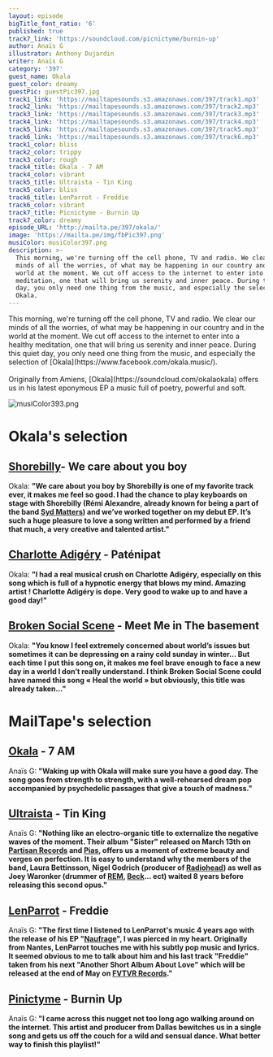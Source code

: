 ```yaml
---
layout: episode
bigTitle_font_ratio: '6'
published: true
track7_link: 'https://soundcloud.com/picnictyme/burnin-up'
author: Anaïs G
illustrator: Anthony Dujardin
writer: Anaïs G
category: '397'
guest_name: Okala
guest_color: dreamy
guestPic: guestPic397.jpg
track1_link: 'https://mailtapesounds.s3.amazonaws.com/397/track1.mp3'
track2_link: 'https://mailtapesounds.s3.amazonaws.com/397/track2.mp3'
track3_link: 'https://mailtapesounds.s3.amazonaws.com/397/track3.mp3'
track4_link: 'https://mailtapesounds.s3.amazonaws.com/397/track4.mp3'
track5_link: 'https://mailtapesounds.s3.amazonaws.com/397/track5.mp3'
track6_link: 'https://mailtapesounds.s3.amazonaws.com/397/track6.mp3'
track1_color: bliss
track2_color: trippy
track3_color: rough
track4_title: Okala - 7 AM
track4_color: vibrant
track5_title: Ultraista - Tin King
track5_color: bliss
track6_title: LenParrot - Freddie
track6_color: vibrant
track7_title: Picnictyme - Burnin Up
track7_color: dreamy
episode_URL: 'http://mailta.pe/397/okala/'
image: 'https://mailta.pe/img/fbPic397.png'
musiColor: musiColor397.png
description: >-
  This morning, we're turning off the cell phone, TV and radio. We clear our
  minds of all the worries, of what may be happening in our country and in the
  world at the moment. We cut off access to the internet to enter into a healthy
  meditation, one that will bring us serenity and inner peace. During this quiet
  day, you only need one thing from the music, and especially the selection of
  Okala.
---
```

<p id="introduction">This morning, we're turning off the cell phone, TV and radio. We clear our minds of all the worries, of what may be happening in our country and in the world at the moment. We cut off access to the internet to enter into a healthy meditation, one that will bring us serenity and inner peace. During this quiet day, you only need one thing from the music, and especially the selection of [Okala](https://www.facebook.com/okala.music/).
<br><br>
Originally from Amiens, [Okala](https://soundcloud.com/okalaokala) offers us in his latest eponymous EP a music full of poetry, powerful and soft.
</p>

![musiColor393.png]({{site.baseurl}}/img/musiColor393.png)

# Okala's selection

##  [Shorebilly](https://www.facebook.com/shorebillyman/)- We care about you boy
Okala: **"**We care about you boy by Shorebilly is one of my favorite track ever, it makes me feel so good. I had the chance to play keyboards on stage with Shorebilly (Rémi Alexandre, already known for being a part of the band [Syd Matters](https://soundcloud.com/sydmatters)) and we’ve worked together on my debut EP. It’s such a huge pleasure to love a song written and performed by a friend that much, a very creative and talented artist.**"**

##  [Charlotte Adigéry](https://www.facebook.com/charlotteadigery/) - Paténipat
Okala: **"**I had a real musical crush on Charlotte Adigéry, especially on this song which is full of a hypnotic energy that blows my mind. Amazing artist ! Charlotte Adigéry is dope. Very good to wake up to and have a good day!**"**

## [Broken Social Scene](https://brokensocialscene.ca/) - Meet Me in The basement
Okala: **"**You know I feel extremely concerned about world’s issues but sometimes it can be depressing on a rainy cold sunday in winter… But each time I put this song on, it makes me feel brave enough to face a new day in a world I don’t really understand. I think Broken Social Scene could have named this song « Heal the world » but obviously, this title was already taken…**"**


# MailTape's selection

## [Okala](https://www.facebook.com/okala.music/)  - 7 AM
Anaïs G: **"**Waking up with Okala will make sure you have a good day. The song goes from strength to strength, with a well-rehearsed dream pop accompanied by psychedelic passages that give a touch of madness.**"**

## [Ultraista](https://www.ultraista.com/) - Tin King
Anaïs G: **"**Nothing like an electro-organic title to externalize the negative waves of the moment. Their album "Sister" released on March 13th on [Partisan Records](https://partisanrecords.com/) and [Pias](https://www.pias.com/#), offers us a moment of extreme beauty and verges on perfection. It is easy to understand why the members of the band, Laura Bettinsson, Nigel Godrich (producer of [Radiohead](https://www.facebook.com/radiohead)) as well as Joey Waronker (drummer of [REM](https://www.facebook.com/REMhq/), [Beck](https://www.facebook.com/Beck/)... ect) waited 8 years before releasing this second opus.**"**

## [LenParrot](https://soundcloud.com/lenparrot) - Freddie
Anaïs G: **"**The first time I listened to LenParrot's music 4 years ago with the release of his EP "[Naufrage](https://soundcloud.com/atelierciseaux/sets/lenparrot-naufrage-ep-out-feb)", I was pierced in my heart. Originally from Nantes, LenParrot touches me with his subtly pop music and lyrics. It seemed obvious to me to talk about him and his last track "Freddie" taken from his next "Another Short Album About Love" which will be released at the end of May on [FVTVR Records](https://soundcloud.com/futur-records).**"**

## [Pinictyme](https://soundcloud.com/picnictyme) - Burnin Up
Anaïs G: **"**I came across this nugget not too long ago walking around on the internet. This artist and producer from Dallas bewitches us in a single song and gets us off the couch for a wild and sensual dance. What better way to finish this playlist!**"**


<p id="outroduction"></p>
